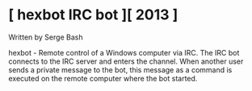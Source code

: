 # [ hexbot IRC bot ][ 2013 ]

   Written by Serge Bash

   hexbot - Remote control of a Windows computer via IRC.
   The IRC bot connects to the IRC server and enters
   the channel. When another user sends a private message
   to the bot, this message as a command is executed
   on the remote computer where the bot started.

